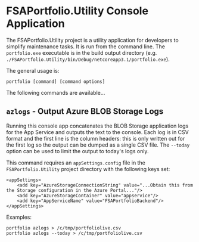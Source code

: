 # FSAPortfolio.Utility Console Application
The FSAPortfolio.Utility project is a utility application for developers to simplify maintenance tasks. It is run from the command line.
The `portfolio.exe` executable is in the build output directory (e.g. `./FSAPortfolio.Utility/bin/Debug/netcoreapp3.1/portfolio.exe`).

The general usage is:
```
portfolio [command] [command options]
```

The following commands are available...

## `azlogs` - Output Azure BLOB Storage Logs
Running this console app concatenates the BLOB Storage application logs for the App Service and outputs the text to the console.
Each log is in CSV format and the first line is the column headers: this is only written out for the first log so the output can be dumped as a single CSV file.
The `--today` option can be used to limit the output to today's logs only.

This command requires an `appSettings.config` file in the `FSAPortfolio.Utility` project directory with the following keys set:

```
<appSettings>
	<add key="AzureStorageConnectionString" value="...Obtain this from the Storage configuration in the Azure Portal..."/>
	<add key="AzureStorageContainer" value="appservice"/>
	<add key="AppServiceName" value="FSAPortfolioBackend"/>
</appSettings>
```

Examples:
```
portfolio azlogs > /c/tmp/portfoliolive.csv
portfolio azlogs --today > /c/tmp/portfoliolive.csv
```

